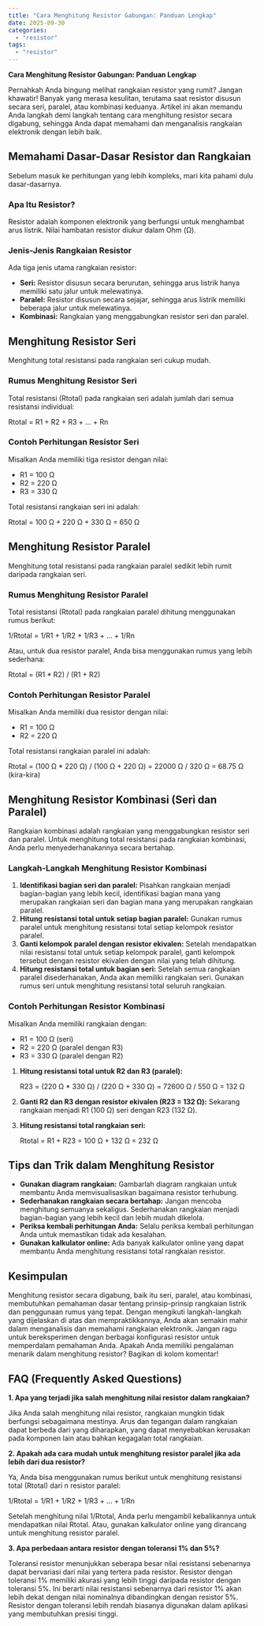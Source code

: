 ```yaml
---
title: "Cara Menghitung Resistor Gabungan: Panduan Lengkap"
date: 2025-09-30
categories: 
  - "resistor"
tags: 
  - "resistor"
---
```


**Cara Menghitung Resistor Gabungan: Panduan Lengkap**

Pernahkah Anda bingung melihat rangkaian resistor yang rumit? Jangan khawatir! Banyak yang merasa kesulitan, terutama saat resistor disusun secara seri, paralel, atau kombinasi keduanya. Artikel ini akan memandu Anda langkah demi langkah tentang cara menghitung resistor secara digabung, sehingga Anda dapat memahami dan menganalisis rangkaian elektronik dengan lebih baik.

## Memahami Dasar-Dasar Resistor dan Rangkaian

Sebelum masuk ke perhitungan yang lebih kompleks, mari kita pahami dulu dasar-dasarnya.

### Apa Itu Resistor?

Resistor adalah komponen elektronik yang berfungsi untuk menghambat arus listrik. Nilai hambatan resistor diukur dalam Ohm (Ω).

### Jenis-Jenis Rangkaian Resistor

Ada tiga jenis utama rangkaian resistor:

- **Seri:** Resistor disusun secara berurutan, sehingga arus listrik hanya memiliki satu jalur untuk melewatinya.
- **Paralel:** Resistor disusun secara sejajar, sehingga arus listrik memiliki beberapa jalur untuk melewatinya.
- **Kombinasi:** Rangkaian yang menggabungkan resistor seri dan paralel.

## Menghitung Resistor Seri

Menghitung total resistansi pada rangkaian seri cukup mudah.

### Rumus Menghitung Resistor Seri

Total resistansi (Rtotal) pada rangkaian seri adalah jumlah dari semua resistansi individual:

Rtotal = R1 + R2 + R3 + ... + Rn

### Contoh Perhitungan Resistor Seri

Misalkan Anda memiliki tiga resistor dengan nilai:

- R1 = 100 Ω
- R2 = 220 Ω
- R3 = 330 Ω

Total resistansi rangkaian seri ini adalah:

Rtotal = 100 Ω + 220 Ω + 330 Ω = 650 Ω

## Menghitung Resistor Paralel

Menghitung total resistansi pada rangkaian paralel sedikit lebih rumit daripada rangkaian seri.

### Rumus Menghitung Resistor Paralel

Total resistansi (Rtotal) pada rangkaian paralel dihitung menggunakan rumus berikut:

1/Rtotal = 1/R1 + 1/R2 + 1/R3 + ... + 1/Rn

Atau, untuk dua resistor paralel, Anda bisa menggunakan rumus yang lebih sederhana:

Rtotal = (R1 \* R2) / (R1 + R2)

### Contoh Perhitungan Resistor Paralel

Misalkan Anda memiliki dua resistor dengan nilai:

- R1 = 100 Ω
- R2 = 220 Ω

Total resistansi rangkaian paralel ini adalah:

Rtotal = (100 Ω \* 220 Ω) / (100 Ω + 220 Ω) = 22000 Ω / 320 Ω = 68.75 Ω (kira-kira)

## Menghitung Resistor Kombinasi (Seri dan Paralel)

Rangkaian kombinasi adalah rangkaian yang menggabungkan resistor seri dan paralel. Untuk menghitung total resistansi pada rangkaian kombinasi, Anda perlu menyederhanakannya secara bertahap.

### Langkah-Langkah Menghitung Resistor Kombinasi

1. **Identifikasi bagian seri dan paralel:** Pisahkan rangkaian menjadi bagian-bagian yang lebih kecil, identifikasi bagian mana yang merupakan rangkaian seri dan bagian mana yang merupakan rangkaian paralel.
2. **Hitung resistansi total untuk setiap bagian paralel:** Gunakan rumus paralel untuk menghitung resistansi total setiap kelompok resistor paralel.
3. **Ganti kelompok paralel dengan resistor ekivalen:** Setelah mendapatkan nilai resistansi total untuk setiap kelompok paralel, ganti kelompok tersebut dengan resistor ekivalen dengan nilai yang telah dihitung.
4. **Hitung resistansi total untuk bagian seri:** Setelah semua rangkaian paralel disederhanakan, Anda akan memiliki rangkaian seri. Gunakan rumus seri untuk menghitung resistansi total seluruh rangkaian.

### Contoh Perhitungan Resistor Kombinasi

Misalkan Anda memiliki rangkaian dengan:

- R1 = 100 Ω (seri)
- R2 = 220 Ω (paralel dengan R3)
- R3 = 330 Ω (paralel dengan R2)

1. **Hitung resistansi total untuk R2 dan R3 (paralel):**
    
    R23 = (220 Ω \* 330 Ω) / (220 Ω + 330 Ω) = 72600 Ω / 550 Ω = 132 Ω
    
2. **Ganti R2 dan R3 dengan resistor ekivalen (R23 = 132 Ω):** Sekarang rangkaian menjadi R1 (100 Ω) seri dengan R23 (132 Ω).
3. **Hitung resistansi total rangkaian seri:**
    
    Rtotal = R1 + R23 = 100 Ω + 132 Ω = 232 Ω
    

## Tips dan Trik dalam Menghitung Resistor

- **Gunakan diagram rangkaian:** Gambarlah diagram rangkaian untuk membantu Anda memvisualisasikan bagaimana resistor terhubung.
- **Sederhanakan rangkaian secara bertahap:** Jangan mencoba menghitung semuanya sekaligus. Sederhanakan rangkaian menjadi bagian-bagian yang lebih kecil dan lebih mudah dikelola.
- **Periksa kembali perhitungan Anda:** Selalu periksa kembali perhitungan Anda untuk memastikan tidak ada kesalahan.
- **Gunakan kalkulator online:** Ada banyak kalkulator online yang dapat membantu Anda menghitung resistansi total rangkaian resistor.

## Kesimpulan

Menghitung resistor secara digabung, baik itu seri, paralel, atau kombinasi, membutuhkan pemahaman dasar tentang prinsip-prinsip rangkaian listrik dan penggunaan rumus yang tepat. Dengan mengikuti langkah-langkah yang dijelaskan di atas dan mempraktikkannya, Anda akan semakin mahir dalam menganalisis dan memahami rangkaian elektronik. Jangan ragu untuk bereksperimen dengan berbagai konfigurasi resistor untuk memperdalam pemahaman Anda. Apakah Anda memiliki pengalaman menarik dalam menghitung resistor? Bagikan di kolom komentar!

## FAQ (Frequently Asked Questions)

**1\. Apa yang terjadi jika salah menghitung nilai resistor dalam rangkaian?**

Jika Anda salah menghitung nilai resistor, rangkaian mungkin tidak berfungsi sebagaimana mestinya. Arus dan tegangan dalam rangkaian dapat berbeda dari yang diharapkan, yang dapat menyebabkan kerusakan pada komponen lain atau bahkan kegagalan total rangkaian.

**2\. Apakah ada cara mudah untuk menghitung resistor paralel jika ada lebih dari dua resistor?**

Ya, Anda bisa menggunakan rumus berikut untuk menghitung resistansi total (Rtotal) dari n resistor paralel:

1/Rtotal = 1/R1 + 1/R2 + 1/R3 + ... + 1/Rn

Setelah menghitung nilai 1/Rtotal, Anda perlu mengambil kebalikannya untuk mendapatkan nilai Rtotal. Atau, gunakan kalkulator online yang dirancang untuk menghitung resistor paralel.

**3\. Apa perbedaan antara resistor dengan toleransi 1% dan 5%?**

Toleransi resistor menunjukkan seberapa besar nilai resistansi sebenarnya dapat bervariasi dari nilai yang tertera pada resistor. Resistor dengan toleransi 1% memiliki akurasi yang lebih tinggi daripada resistor dengan toleransi 5%. Ini berarti nilai resistansi sebenarnya dari resistor 1% akan lebih dekat dengan nilai nominalnya dibandingkan dengan resistor 5%. Resistor dengan toleransi lebih rendah biasanya digunakan dalam aplikasi yang membutuhkan presisi tinggi.
